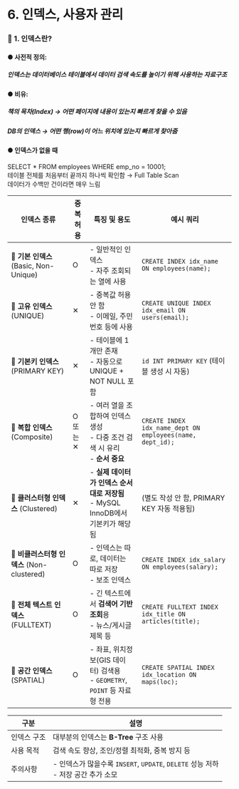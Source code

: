 # 6. 인덱스, 사용자 관리
### 📌 1. 인덱스란?
#### ● 사전적 정의:
##### 인덱스는 데이터베이스 테이블에서 데이터 검색 속도를 높이기 위해 사용하는 자료구조
#### ● 비유:
##### 책의 목차(Index) → 어떤 페이지에 내용이 있는지 빠르게 찾을 수 있음
##### DB의 인덱스 → 어떤 행(row)이 어느 위치에 있는지 빠르게 찾아줌

#### ● 인덱스가 없을 때  
SELECT * FROM employees WHERE emp_no = 10001;  
테이블 전체를 처음부터 끝까지 하나씩 확인함 → Full Table Scan  
데이터가 수백만 건이라면 매우 느림   


| 인덱스 종류                            | 중복 허용  | 특징 및 용도                                                   | 예시 쿼리                                                     |
| --------------------------------- | ------ | --------------------------------------------------------- | --------------------------------------------------------- |
| 🔹 **기본 인덱스** (Basic, Non-Unique) | O      | - 일반적인 인덱스<br>- 자주 조회되는 열에 사용                             | `CREATE INDEX idx_name ON employees(name);`               |
| 🔹 **고유 인덱스** (UNIQUE)            | ✕      | - 중복값 허용 안 함<br>- 이메일, 주민번호 등에 사용                         | `CREATE UNIQUE INDEX idx_email ON users(email);`          |
| 🔹 **기본키 인덱스** (PRIMARY KEY)      | ✕      | - 테이블에 1개만 존재<br>- 자동으로 UNIQUE + NOT NULL 포함              | `id INT PRIMARY KEY` (테이블 생성 시 자동)                        |
| 🔹 **복합 인덱스** (Composite)         | O 또는 ✕ | - 여러 열을 조합하여 인덱스 생성<br>- 다중 조건 검색 시 유리<br>- **순서 중요**     | `CREATE INDEX idx_name_dept ON employees(name, dept_id);` |
| 🔹 **클러스터형 인덱스** (Clustered)      | ✕      | - **실제 데이터가 인덱스 순서대로 저장됨**<br>- MySQL InnoDB에서 기본키가 해당됨   | (별도 작성 안 함, PRIMARY KEY 자동 적용됨)                           |
| 🔹 **비클러스터형 인덱스** (Non-clustered) | O      | - 인덱스는 따로, 데이터는 따로 저장<br>- 보조 인덱스                         | `CREATE INDEX idx_salary ON employees(salary);`           |
| 🔹 **전체 텍스트 인덱스** (FULLTEXT)      | O      | - 긴 텍스트에서 **검색어 기반 조회**용<br>- 뉴스/게시글 제목 등                 | `CREATE FULLTEXT INDEX idx_title ON articles(title);`     |
| 🔹 **공간 인덱스** (SPATIAL)           | O      | - 좌표, 위치정보(GIS 데이터) 검색용<br>- `GEOMETRY`, `POINT` 등 자료형 전용 | `CREATE SPATIAL INDEX idx_location ON maps(loc);`         |


| 구분     | 설명                                                              |
| ------ | --------------------------------------------------------------- |
| 인덱스 구조 | 대부분의 인덱스는 **B-Tree** 구조 사용                                      |
| 사용 목적  | 검색 속도 향상, 조인/정렬 최적화, 중복 방지 등                                    |
| 주의사항   | - 인덱스가 많을수록 `INSERT`, `UPDATE`, `DELETE` 성능 저하<br>- 저장 공간 추가 소모 |
